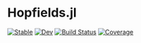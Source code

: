 # Hopfields.jl

[![Stable](https://img.shields.io/badge/docs-stable-blue.svg)](https://yuehhua.github.io/Hopfields.jl/stable/)
[![Dev](https://img.shields.io/badge/docs-dev-blue.svg)](https://yuehhua.github.io/Hopfields.jl/dev/)
[![Build Status](https://github.com/yuehhua/Hopfields.jl/actions/workflows/CI.yml/badge.svg?branch=main)](https://github.com/yuehhua/Hopfields.jl/actions/workflows/CI.yml?query=branch%3Amain)
[![Coverage](https://codecov.io/gh/yuehhua/Hopfields.jl/branch/main/graph/badge.svg)](https://codecov.io/gh/yuehhua/Hopfields.jl)
